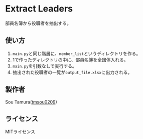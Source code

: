# Extract Leaders

部員名簿から役職者を抽出する。

## 使い方
1. `main.py`と同じ階層に、`member_list`というディレクトリを作る。
2. 1で作ったディレクトリの中に、部員名簿を全団体入れる。
3. `main.py`を引数なしで実行する。
4. 抽出された役職者の一覧が`output_file.xlsx`に出力される。

## 製作者
Sou Tamura([tmsou0209](https://github.com/tmsou0209))

## ライセンス
MITライセンス